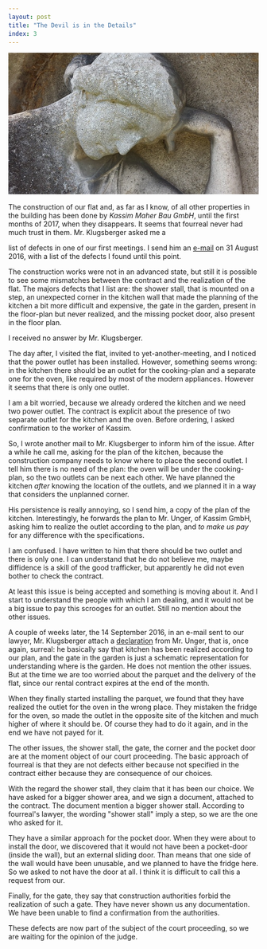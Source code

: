 ```yaml
---
layout: post
title: "The Devil is in the Details"
index: 3
---
```

![sadness](/assets/covers/sadness-451917_640.jpg)

The construction of our flat and, as far as I know, of all other
properties in the building has been done by _Kassim Maher Bau GmbH_,
until the first months of 2017, when they disappears.  It seems that
fourreal never had much trust in them.  Mr. Klugsberger asked me a

list of defects in one of our first meetings. I send him an
[e-mail][e-mail] on 31 August 2016, with a list of the defects I found
until this point.

The construction works were not in an advanced state, but still it is
possible to see some mismatches between the contract and the
realization of the flat.  The majors defects that I list are: the
shower stall, that is mounted on a step, an unexpected corner in the
kitchen wall that made the planning of the kitchen a bit more
difficult and expensive, the gate in the garden, present in the
floor-plan but never realized, and the missing pocket door, also
present in the floor plan.

I received no answer by Mr. Klugsberger.

The day after, I visited the flat, invited to yet-another-meeting, and
I noticed that the power outlet has been installed.  However,
something seems wrong: in the kitchen there should be an outlet for
the cooking-plan and a separate one for the oven, like required by
most of the modern appliances. However it seems that there is only one
outlet.

I am a bit worried, because we already ordered the kitchen and we need
two power outlet.  The contract is explicit about the presence of two
separate outlet for the kitchen and the oven. Before ordering, I asked
confirmation to the worker of Kassim.

So, I wrote another mail to Mr. Klugsberger to inform him of the
issue.  After a while he call me, asking for the plan of the kitchen,
because the construction company needs to know where to place the
second outlet.  I tell him there is no need of the plan: the oven will
be under the cooking-plan, so the two outlets can be next each other.
We have planned the kitchen _after_ knowing the location of the
outlets, and we planned it in a way that considers the unplanned
corner.

His persistence is really annoying, so I send him, a copy of the plan
of the kitchen.  Interestingly, he forwards the plan to Mr. Unger, of
Kassim GmbH, asking him to realize the outlet according to the plan,
and _to make us pay_ for any difference with the specifications.

I am confused.  I have written to him that there should be two outlet
and there is only one.  I can understand that he do not believe me,
maybe diffidence is a skill of the good trafficker, but apparently he
did not even bother to check the contract.

At least this issue is being accepted and something is moving about
it.  And I start to understand the people with which I am dealing, and
it would not be a big issue to pay this scrooges for an outlet.  Still
no mention about the other issues.

A couple of weeks later, the 14 September 2016, in an e-mail sent to
our lawyer, Mr. Klugsberger attach a [declaration][unger-declaration]
from Mr. Unger, that is, once again, surreal: he basically say that
kitchen has been realized according to our plan, and the gate in the
garden is just a schematic representation for understanding where is
the garden.  He does not mention the other issues.  But at the time we
are too worried about the parquet and the delivery of the flat, since
our rental contract expires at the end of the month.

When they finally started installing the parquet, we found that they
have realized the outlet for the oven in the wrong place. They
mistaken the fridge for the oven, so made the outlet in the opposite
site of the kitchen and much higher of where it should be.  Of course
they had to do it again, and in the end we have not payed for it.

The other issues, the shower stall, the gate, the corner and the pocket
door are at the moment object of our court proceeding.  The basic
approach of fourreal is that they are not defects either because not
specified in the contract either because they are consequence of our
choices.

With the regard the shower stall, they claim that it has been our
choice.  We have asked for a bigger shower area, and we sign a
document, attached to the contract.  The document mention a bigger
shower stall.  According to fourreal's lawyer, the wording "shower
stall" imply a step, so we are the one who asked for it.

They have a similar approach for the pocket door.  When they were
about to install the door, we discovered that it would not have been a
pocket-door (inside the wall), but an external sliding door.  Than
means that one side of the wall would have been unusable, and we
planned to have the fridge here.  So we asked to not have the door at
all.  I think it is difficult to call this a request from our.

Finally, for the gate, they say that construction authorities forbid
the realization of such a gate.  They have never shown us any
documentation.  We have been unable to find a confirmation from the
authorities.

These defects are now part of the subject of the court proceeding, so
we are waiting for the opinion of the judge.

[e-mail]: /assets/docs/mails/mail-20160831.pdf
[unger-declaration]: /assets/docs/unger_declaration-20160914.pdf
